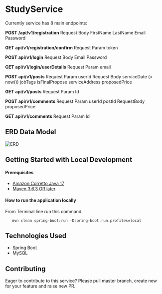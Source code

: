 # StudyService

Currently service has 8 main endpoints:

**POST** **/api/v1/registration**
Request Body
FirstName
LastName
Email
Password

**GET** **api/v1/registration/confirm**
Request Param 
token

**POST** **api/v1/login**
Request Body
Email
Password

**GET** **api/v1/login/userDetails**
Request Param
email

**POST** **api/v1/posts**
Request Param
userId
Request Body
serviceDate (> now())
jobTags
isFinalPropose
serviceAddress
proposedPrice

**GET** **api/v1/posts**
Request Param
Id

**POST** **api/v1/comments**
Request Param
userId
postId
RequestBody
proposedPrice

**GET** **api/v1/comments**
Request Param
Id

## ERD Data Model

![ERD](https://github.com/Zond47/StudyService/assets/32875607/bc098510-4f32-477a-b5f8-0c183a21c759)


## Getting Started with Local Development

#### Prerequisites

* [Amazon Corretto Java 17](https://docs.aws.amazon.com/corretto/latest/corretto-17-ug/downloads-list.html)
* [Maven 3.6.3 OR later](https://maven.apache.org/download.cgi)

#### How to run the application locally

From Terminal line run this command:
```
   mvn clean spring-boot:run -Dspring-boot.run.profiles=local
```
## Technologies Used
- Spring Boot
- MySQL

## Contributing

Eager to contribute to this service?
Please pull master branch, create new for your feature and raise new PR.
